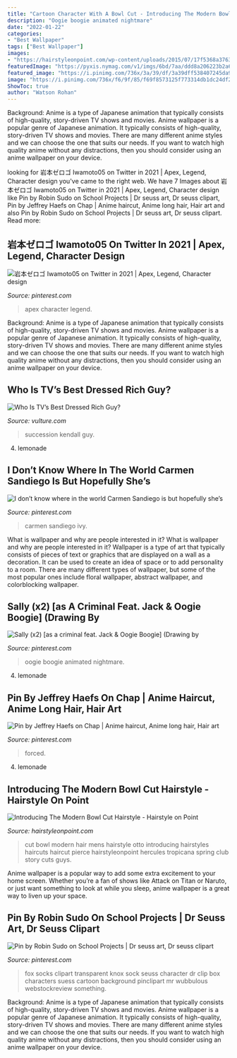 ```yaml
---
title: "Cartoon Character With A Bowl Cut - Introducing The Modern Bowl Cut Hairstyle"
description: "Oogie boogie animated nightmare"
date: "2022-01-22"
categories:
- "Best Wallpaper"
tags: ["Best Wallpaper"]
images:
- "https://hairstyleonpoint.com/wp-content/uploads/2015/07/17f5368a3763ca5f674d038f54c1b23d.jpg"
featuredImage: "https://pyxis.nymag.com/v1/imgs/6bd/7aa/ddd8a206223b2a6780dc91418c893ff323-kendall-roy.rhorizontal.w700.jpg"
featured_image: "https://i.pinimg.com/736x/3a/39/df/3a39dff538407245da993f11a4a122c9.jpg"
image: "https://i.pinimg.com/736x/f6/9f/85/f69f8573125f773314db1dc24df2876e.jpg"
ShowToc: true
author: "Watson Rohan"
---
```



Background: Anime is a type of Japanese animation that typically consists of high-quality, story-driven TV shows and movies.
Anime wallpaper is a popular genre of Japanese animation. It typically consists of high-quality, story-driven TV shows and movies. There are many different anime styles and we can choose the one that suits our needs. If you want to watch high quality anime without any distractions, then you should consider using an anime wallpaper on your device.

	

		
looking for 岩本ゼロゴ Iwamoto05 on Twitter in 2021 | Apex, Legend, Character design you've came to the right web. We have 7 Images about 岩本ゼロゴ Iwamoto05 on Twitter in 2021 | Apex, Legend, Character design like Pin by Robin Sudo on School Projects | Dr seuss art, Dr seuss clipart, Pin by Jeffrey Haefs on Chap | Anime haircut, Anime long hair, Hair art and also Pin by Robin Sudo on School Projects | Dr seuss art, Dr seuss clipart. Read more:
		
    
## 岩本ゼロゴ Iwamoto05 On Twitter In 2021 | Apex, Legend, Character Design

<img loading=lazy src="https://i.pinimg.com/736x/f4/cc/93/f4cc9338fc710c86be3eda29e8a937a0.jpg" onerror="this.onerror=null;this.src='https://tse2.mm.bing.net/th?id=OIP.qk-_YmLS3kn0UDBbimpv7AHaJ3&amp;pid=15.1';" alt="岩本ゼロゴ Iwamoto05 on Twitter in 2021 | Apex, Legend, Character design">

_Source: pinterest.com_

>apex character legend. 

	

Background: Anime is a type of Japanese animation that typically consists of high-quality, story-driven TV shows and movies.
Anime wallpaper is a popular genre of Japanese animation. It typically consists of high-quality, story-driven TV shows and movies. There are many different anime styles and we can choose the one that suits our needs. If you want to watch high quality anime without any distractions, then you should consider using an anime wallpaper on your device.

    
## Who Is TV’s Best Dressed Rich Guy?

<img loading=lazy src="https://pyxis.nymag.com/v1/imgs/6bd/7aa/ddd8a206223b2a6780dc91418c893ff323-kendall-roy.rhorizontal.w700.jpg" onerror="this.onerror=null;this.src='https://tse4.mm.bing.net/th?id=OIP.e3b6pmqHz6q9IOlZKHF11wHaE8&amp;pid=15.1';" alt="Who Is TV’s Best Dressed Rich Guy?">

_Source: vulture.com_

>succession kendall guy. 

	

4. lemonade 

    
## I Don’t Know Where In The World Carmen Sandiego Is But Hopefully She’s

<img loading=lazy src="https://i.pinimg.com/736x/f6/9f/85/f69f8573125f773314db1dc24df2876e.jpg" onerror="this.onerror=null;this.src='https://tse4.mm.bing.net/th?id=OIP.k_RO0WLMZOm9Mgn8813crQHaHl&amp;pid=15.1';" alt="I don’t know where in the world Carmen Sandiego is but hopefully she’s">

_Source: pinterest.com_

>carmen sandiego ivy. 

	

What is wallpaper and why are people interested in it?
What is wallpaper and why are people interested in it?
Wallpaper is a type of art that typically consists of pieces of text or graphics that are displayed on a wall as a decoration. It can be used to create an idea of space or to add personality to a room. There are many different types of wallpaper, but some of the most popular ones include floral wallpaper, abstract wallpaper, and colorblocking wallpaper.

    
## Sally (x2) [as A Criminal Feat. Jack &amp; Oogie Boogie] (Drawing By

<img loading=lazy src="https://i.pinimg.com/736x/3a/39/df/3a39dff538407245da993f11a4a122c9.jpg" onerror="this.onerror=null;this.src='https://tse2.mm.bing.net/th?id=OIP.WNenpYGubW_UpoHpJxzIlAHaKB&amp;pid=15.1';" alt="Sally (x2) [as a criminal feat. Jack &amp; Oogie Boogie] (Drawing by">

_Source: pinterest.com_

>oogie boogie animated nightmare. 

	

4. lemonade 

    
## Pin By Jeffrey Haefs On Chap | Anime Haircut, Anime Long Hair, Hair Art

<img loading=lazy src="https://i.pinimg.com/736x/9f/d3/e1/9fd3e1e3b50c0e48d52364ccfa08e941.jpg" onerror="this.onerror=null;this.src='https://tse4.mm.bing.net/th?id=OIP.tAhVnSEwGJRmmBFblOg9OgHaOT&amp;pid=15.1';" alt="Pin by Jeffrey Haefs on Chap | Anime haircut, Anime long hair, Hair art">

_Source: pinterest.com_

>forced. 

	

4. lemonade 

    
## Introducing The Modern Bowl Cut Hairstyle - Hairstyle On Point

<img loading=lazy src="https://hairstyleonpoint.com/wp-content/uploads/2015/07/17f5368a3763ca5f674d038f54c1b23d.jpg" onerror="this.onerror=null;this.src='https://tse4.mm.bing.net/th?id=OIP.jgSvObg3H_6xSOZvn5DURQHaKS&amp;pid=15.1';" alt="Introducing The Modern Bowl Cut Hairstyle - Hairstyle on Point">

_Source: hairstyleonpoint.com_

>cut bowl modern hair mens hairstyle otto introducing hairstyles haircuts haircut pierce hairstyleonpoint hercules tropicana spring club story cuts guys. 

	

Anime wallpaper is a popular way to add some extra excitement to your home screen. Whether you’re a fan of shows like Attack on Titan or Naruto, or just want something to look at while you sleep, anime wallpaper is a great way to liven up your space.

    
## Pin By Robin Sudo On School Projects | Dr Seuss Art, Dr Seuss Clipart

<img loading=lazy src="https://i.pinimg.com/736x/6c/d3/b6/6cd3b6fd6ff548c8ee6ed0169452b8df.jpg" onerror="this.onerror=null;this.src='https://tse3.mm.bing.net/th?id=OIP.GljSTAuTCjHrIgRXsXB5YwHaJ-&amp;pid=15.1';" alt="Pin by Robin Sudo on School Projects | Dr seuss art, Dr seuss clipart">

_Source: pinterest.com_

>fox socks clipart transparent knox sock seuss character dr clip box characters suess cartoon background pinclipart mr wubbulous webstockreview something. 

	

Background: Anime is a type of Japanese animation that typically consists of high-quality, story-driven TV shows and movies.
Anime wallpaper is a popular genre of Japanese animation. It typically consists of high-quality, story-driven TV shows and movies. There are many different anime styles and we can choose the one that suits our needs. If you want to watch high quality anime without any distractions, then you should consider using an anime wallpaper on your device.

